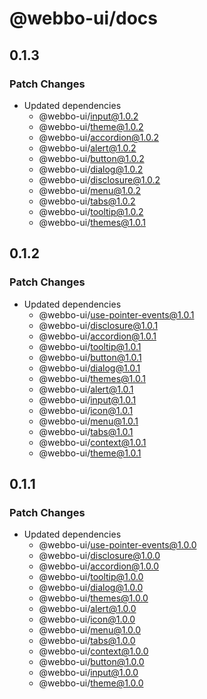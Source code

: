 # @webbo-ui/docs

## 0.1.3

### Patch Changes

- Updated dependencies
  - @webbo-ui/input@1.0.2
  - @webbo-ui/theme@1.0.2
  - @webbo-ui/accordion@1.0.2
  - @webbo-ui/alert@1.0.2
  - @webbo-ui/button@1.0.2
  - @webbo-ui/dialog@1.0.2
  - @webbo-ui/disclosure@1.0.2
  - @webbo-ui/menu@1.0.2
  - @webbo-ui/tabs@1.0.2
  - @webbo-ui/tooltip@1.0.2
  - @webbo-ui/themes@1.0.1

## 0.1.2

### Patch Changes

- Updated dependencies
  - @webbo-ui/use-pointer-events@1.0.1
  - @webbo-ui/disclosure@1.0.1
  - @webbo-ui/accordion@1.0.1
  - @webbo-ui/tooltip@1.0.1
  - @webbo-ui/button@1.0.1
  - @webbo-ui/dialog@1.0.1
  - @webbo-ui/themes@1.0.1
  - @webbo-ui/alert@1.0.1
  - @webbo-ui/input@1.0.1
  - @webbo-ui/icon@1.0.1
  - @webbo-ui/menu@1.0.1
  - @webbo-ui/tabs@1.0.1
  - @webbo-ui/context@1.0.1
  - @webbo-ui/theme@1.0.1

## 0.1.1

### Patch Changes

- Updated dependencies
  - @webbo-ui/use-pointer-events@1.0.0
  - @webbo-ui/disclosure@1.0.0
  - @webbo-ui/accordion@1.0.0
  - @webbo-ui/tooltip@1.0.0
  - @webbo-ui/dialog@1.0.0
  - @webbo-ui/themes@1.0.0
  - @webbo-ui/alert@1.0.0
  - @webbo-ui/icon@1.0.0
  - @webbo-ui/menu@1.0.0
  - @webbo-ui/tabs@1.0.0
  - @webbo-ui/context@1.0.0
  - @webbo-ui/button@1.0.0
  - @webbo-ui/input@1.0.0
  - @webbo-ui/theme@1.0.0
